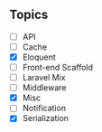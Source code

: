 ## Topics

- [ ] API
- [ ] Cache
- [x] Eloquent
- [ ] Front-end Scaffold
- [ ] Laravel Mix
- [ ] Middleware
- [x] Misc
- [ ] Notification
- [x] Serialization
